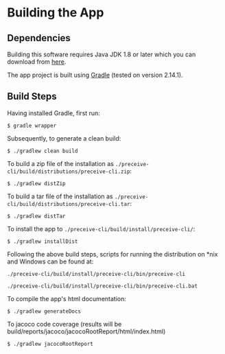 # Building the App

## Dependencies

Building this software requires Java JDK 1.8 or later which you can download from [here](http://www.oracle.com/technetwork/java/javase/downloads/index.html).

The app project is built using [Gradle](https://docs.gradle.org/current/userguide/installation.html) (tested on version 2.14.1).

## Build Steps

Having installed Gradle, first run:

	$ gradle wrapper

Subsequently, to generate a clean build:

	$ ./gradlew clean build

To build a zip file of the installation as ```./preceive-cli/build/distributions/preceive-cli.zip```:

	$ ./gradlew distZip

To build a tar file of the installation as ```./preceive-cli/build/distributions/preceive-cli.tar```:

	$ ./gradlew distTar

To install the app to ```./preceive-cli/build/install/preceive-cli/```:

	$ ./gradlew installDist

Following the above build steps, scripts for running the distribution on *nix and Windows can be found at:

	./preceive-cli/build/install/preceive-cli/bin/preceive-cli

	./preceive-cli/build/install/preceive-cli/bin/preceive-cli.bat

To compile the app's html documentation:

	$ ./gradlew generateDocs

To jacoco code coverage (results will be build/reports/jacoco/jacocoRootReport/html/index.html)

	$ ./gradlew jacocoRootReport
